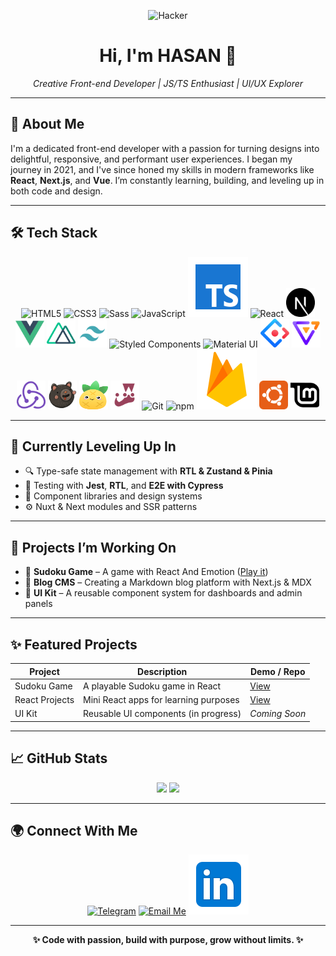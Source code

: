 <p align="center">
  <img src="images/hero.svg" width="280px" alt="Hacker" aria-hidden="true" />
</p>

<h1 align="center">Hi, I'm <strong>HASAN</strong> 👋</h1>
<p align="center"><em>Creative Front-end Developer | JS/TS Enthusiast | UI/UX Explorer</em></p>

---

## 🚀 About Me

I'm a dedicated front-end developer with a passion for turning designs into delightful, responsive, and performant user experiences. I began my journey in 2021, and I've since honed my skills in modern frameworks like **React**, **Next.js**, and **Vue**. I’m constantly learning, building, and leveling up in both code and design.

---

## 🛠️ Tech Stack

<p align="center">
  <img src="images/html.svg" title="HTML5" />
  <img src="images/css.svg" title="CSS3" />
  <img src="images/sass.svg" title="Sass" />
  <img src="images/js.svg" title="JavaScript" />
  <img src="images/typescript.svg" title="TypeScript" />
  <img src="images/react.svg" title="React" />
  <img src="images/next.svg" title="Next.js" width="46" height="46"/>
  <img src="images/vue.svg" title="Vue.js" width="46" height="46"/>
  <img src="images/nuxt.svg" title="Nuxt.js" width="46" height="46"/>
  <img src="images/tailwind.svg" title="Tailwind CSS" width="46" height="46"/>
  <img src="images/styled.svg" title="Styled Components" />
  <img src="images/mui.svg" title="Material UI" />
  <img src="images/ant.svg" title="Ant Design" width="46" height="46" />
  <img src="images/antv.png" title="AntV" width="46" height="46" />
  <img src="images/redux.svg" title="Redux" width="46" height="46"/>
  <img src="images/zustand.svg" title="Zustand" width="46" height="46"/>
  <img src="images/pinia.svg" title="Pinia" width="46" height="46"/>
  <img src="images/jest.svg" title="Jest" width="46" height="46"/>
  <img src="images/git.svg" title="Git" />
  <img src="images/npm.svg" title="npm" />
  <img src="images/firebase.svg" title="Firebase" />
  <img src="images/ubuntu.svg" title="Ubuntu" width="46" height="46"/>
   <img src="images/mint.svg" title="Mint" width="46" height="46"/>
</p>

---

## 🧠 Currently Leveling Up In

- 🔍 Type-safe state management with **RTL & Zustand & Pinia**
- 🧪 Testing with **Jest**, **RTL**, and **E2E with Cypress**
- 🎨 Component libraries and design systems
- ⚙️ Nuxt & Next modules and SSR patterns

---

## 🔭 Projects I’m Working On

- 🎯 **Sudoku Game** – A game with React And Emotion ([Play it](https://project-24-sudoku.netlify.app/))
- 📰 **Blog CMS** – Creating a Markdown blog platform with Next.js & MDX
- 🧩 **UI Kit** – A reusable component system for dashboards and admin panels

---

## ✨ Featured Projects

| Project        | Description                           | Demo / Repo                              |
|----------------|---------------------------------------|------------------------------------------|
| Sudoku Game    | A playable Sudoku game in React       | [View](https://project-24-sudoku.netlify.app/)     |
| React Projects | Mini React apps for learning purposes | [View](https://aall-react-projects.netlify.app/) |
| UI Kit         | Reusable UI components (in progress)  | _Coming Soon_                            |

---

## 📈 GitHub Stats

<p align="center">
  <img src="https://github-readme-stats.vercel.app/api?username=Aghaei-Dev&show_icons=true&theme=tokyonight" height="150"/>
  <img src="https://github-readme-stats.vercel.app/api/top-langs/?username=Aghaei-Dev&layout=compact&theme=tokyonight" height="150"/>
</p>

---

## 🌍 Connect With Me

<p align="center">
  <a href="https://t.me/Aghaei_Dev"><img src="images/telegram.svg" title="Telegram" /></a>
  <a href="mailto:aghaei.dev@gmail.com"><img src="images/gmail.svg" title="Email Me" /></a>
  <a href="https://www.linkedin.com/in/Aghaei-Devv"><img src="images/linkedin.svg" title="LinkedIn" /></a>
</p>

---

<p align="center"><strong>✨ Code with passion, build with purpose, grow without limits. ✨</strong></p>
